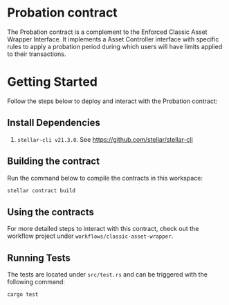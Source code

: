 # Probation contract

The Probation contract is a complement to the Enforced Classic Asset Wrapper Interface. It implements a Asset Controller interface with specific rules to apply a probation period during which users will have limits applied to their transactions.

# Getting Started

Follow the steps below to deploy and interact with the Probation contract:

## Install Dependencies

1. `stellar-cli v21.3.0`. See https://github.com/stellar/stellar-cli

## Building the contract

Run the command below to compile the contracts in this workspace:

```bash
stellar contract build
```

## Using the contracts

For more detailed steps to interact with this contract, check out the workflow project under `workflows/classic-asset-wrapper`.

## Running Tests

The tests are located under `src/test.rs` and can be triggered with the following command:

```bash
cargo test
```
